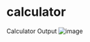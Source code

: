 # calculator
Calculator Output
![image](https://github.com/ragava5/calculator/assets/69442289/c9986e62-fab0-4b55-8dfe-f14a626db19d)
